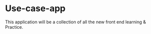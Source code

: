 # Use-case-app
This application will be a collection of all the new front end learning &amp; Practice.
